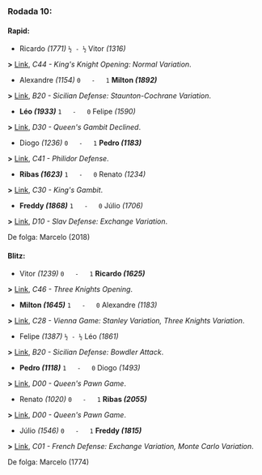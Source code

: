 ### Rodada 10:

#### Rapid:

* Ricardo *(1771)* `½ - ½` Vitor *(1316)*

**>** [Link](https://www.lichess.org/DzW6bbNE), *C44 - King's Knight Opening: Normal Variation*.
* Alexandre *(1154)* `0   -   1` **Milton *(1892)***

**>** [Link](https://www.lichess.org/rFpRNKGI), *B20 - Sicilian Defense: Staunton-Cochrane Variation*.
* **Léo *(1933)*** `1   -   0`  Felipe *(1590)*

**>** [Link](https://www.lichess.org/0hAMPnId), *D30 - Queen's Gambit Declined*.
* Diogo *(1236)* `0   -   1` **Pedro *(1183)***

**>** [Link](https://www.lichess.org/xh3yb5Ix), *C41 - Philidor Defense*.
* **Ribas *(1623)*** `1   -   0`  Renato *(1234)*

**>** [Link](https://www.lichess.org/CNBZdTeY), *C30 - King's Gambit*.
* **Freddy *(1868)*** `1   -   0`  Júlio *(1706)*

**>** [Link](https://www.lichess.org/huR1ONU0), *D10 - Slav Defense: Exchange Variation*.

De folga: Marcelo (2018)

#### Blitz:

* Vitor *(1239)* `0   -   1` **Ricardo *(1625)***

**>** [Link](https://www.lichess.org/sMrIcVds), *C46 - Three Knights Opening*.
* **Milton *(1645)*** `1   -   0`  Alexandre *(1183)*

**>** [Link](https://www.lichess.org/vZnMORke), *C28 - Vienna Game: Stanley Variation, Three Knights Variation*.
* Felipe *(1387)* `½ - ½` Léo *(1861)*

**>** [Link](https://www.lichess.org/K5Vz3kms), *B20 - Sicilian Defense: Bowdler Attack*.
* **Pedro *(1118)*** `1   -   0`  Diogo *(1493)*

**>** [Link](https://www.lichess.org/lwaXzUH9), *D00 - Queen's Pawn Game*.
* Renato *(1020)* `0   -   1` **Ribas *(2055)***

**>** [Link](https://www.lichess.org/czwrbtoa), *D00 - Queen's Pawn Game*.
* Júlio *(1546)* `0   -   1` **Freddy *(1815)***

**>** [Link](https://www.lichess.org/i8nZDdQV), *C01 - French Defense: Exchange Variation, Monte Carlo Variation*.

De folga: Marcelo (1774)

